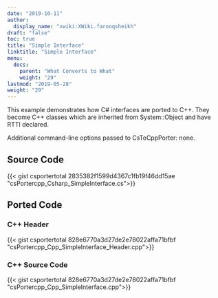 ```yaml
---
date: "2019-10-11"
author:
  display_name: "xwiki:XWiki.farooqsheikh"
draft: "false"
toc: true
title: "Simple Interface"
linktitle: "Simple Interface"
menu:
  docs:
    parent: "What Converts to What"
    weight: "29"
lastmod: "2019-05-28"
weight: "29"
---
```


This example demonstrates how C# interfaces are ported to C++. They become C++ classes which are inherited from System::Object and have RTTI declared.

Additional command-line options passed to CsToCppPorter: none.

## Source Code ##

{{< gist csportertotal 2835382f1599d4367c1fb19f46dd15ae "csPortercpp_Csharp_SimpleInterface.cs">}}

## Ported Code ##

### C++ Header ###

{{< gist csportertotal 828e6770a3d27de2e78022affa71bfbf "csPortercpp_Cpp_SimpleInterface_Header.cpp">}}

### C++ Source Code ###

{{< gist csportertotal 828e6770a3d27de2e78022affa71bfbf "csPortercpp_Cpp_SimpleInterface.cpp">}}
